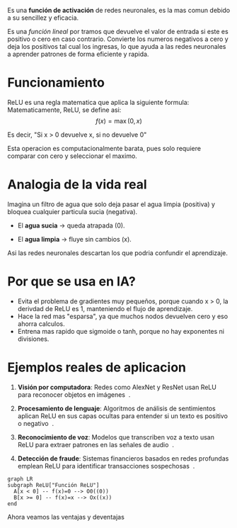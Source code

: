 Es una **función de activación** de redes neuronales, es la mas comun debido a su sencillez y eficacia.

Es una *función lineal* por tramos que devuelve el valor de entrada si este es positivo o cero en caso contrario. Convierte los numeros negativos a cero y deja los positivos tal cual los ingresas, lo que ayuda a las redes neuronales a aprender patrones de forma eficiente y rapida.

# Funcionamiento
ReLU es una regla matematica que aplica la siguiente formula:
Matematicamente, ReLU, se define asi:
$$
f(x) = \max(0, x)
$$

Es decir, "Si x > 0 devuelve x, si no devuelve 0"

Esta operacion es computacionalmente barata, pues solo requiere comparar con cero y seleccionar el maximo.

# Analogia de la vida real
Imagina un filtro de agua que solo deja pasar el agua limpia (positiva) y bloquea cualquier particula sucia (negativa).

- El **agua sucia** → queda atrapada (0).
    
- El **agua limpia** → fluye sin cambios (x). 

Asi las redes neuronales descartan los que podria confundir el aprendizaje.

# Por que se usa en IA?
- Evita el problema de gradientes muy pequeños, porque cuando x > 0, la derivdad de ReLU es 1, manteniendo el flujo de aprendizaje.
- Hace la red mas "esparsa", ya que muchos nodos devuelven cero y eso ahorra calculos.
- Entrena mas rapido que sigmoide o tanh, porque no hay exponentes ni divisiones.

# Ejemplos reales de aplicacion 
1. **Visión por computadora**: Redes como AlexNet y ResNet usan ReLU para reconocer objetos en imágenes  .
    
2. **Procesamiento de lenguaje**: Algoritmos de análisis de sentimientos aplican ReLU en sus capas ocultas para entender si un texto es positivo o negativo  .
    
3. **Reconocimiento de voz**: Modelos que transcriben voz a texto usan ReLU para extraer patrones en las señales de audio  .
    
4. **Detección de fraude**: Sistemas financieros basados en redes profundas emplean ReLU para identificar transacciones sospechosas  .

```mermaid
graph LR
subgraph ReLU["Función ReLU"]
  A[x < 0] -- f(x)=0 --> O0((0))
  B[x >= 0] -- f(x)=x --> Ox((x))
end
```

Ahora veamos las ventajas y deventajas
